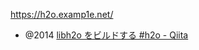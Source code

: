 https://h2o.examp1e.net/

- @2014 [libh2o をビルドする #h2o - Qiita](https://qiita.com/methane/items/5380d052b7b63e3952fe)
